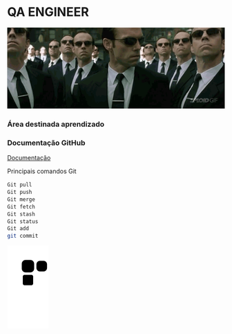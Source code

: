 # QA ENGINEER

![Alt text](./imagens/matrix.gif "O futuro se faz agora")


### Área destinada aprendizado 

### Documentação GitHub
<p align="left">
  <a href="https://docs.github.com/pt/get-started/using-git/pushing-commits-to-a-remote-repository">Documentação</a>
</p>
 
 Principais comandos Git
```bash
Git pull
Git push
Git merge
Git fetch
Git stash
Git status
Git add
git commit
```
![github contribution grid snake animation](https://github.com/wictor23/cursoGit/blob/output/github-contribution-grid-snake-dark.svg#gh-dark-mode-only)
